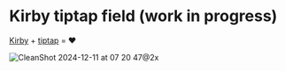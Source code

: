 # Kirby tiptap field (work in progress)

[Kirby](https://getkirby.com/) + [tiptap](https://tiptap.dev/) = ❤️

![CleanShot 2024-12-11 at 07 20 47@2x](https://github.com/user-attachments/assets/ae3b23f5-b4ee-4200-87fb-9f13055d837d)
